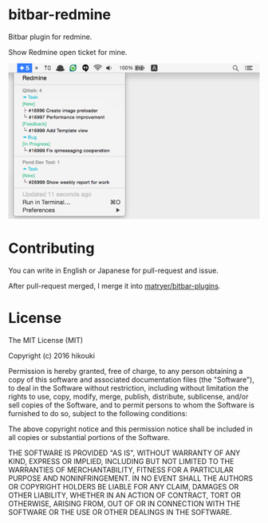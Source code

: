 # bitbar-redmine

Bitbar plugin for redmine.

Show Redmine open ticket for mine.

![preview](https://raw.githubusercontent.com/hikouki/bitbar-redmine/master/preview.png)

# Contributing

You can write in English or Japanese for pull-request and issue.

After pull-request merged, I merge it into [matryer/bitbar-plugins](https://github.com/matryer/bitbar-plugins).

# License

The MIT License (MIT)

Copyright (c) 2016 hikouki

Permission is hereby granted, free of charge, to any person obtaining a copy
of this software and associated documentation files (the "Software"), to deal
in the Software without restriction, including without limitation the rights
to use, copy, modify, merge, publish, distribute, sublicense, and/or sell
copies of the Software, and to permit persons to whom the Software is
furnished to do so, subject to the following conditions:

The above copyright notice and this permission notice shall be included in all
copies or substantial portions of the Software.

THE SOFTWARE IS PROVIDED "AS IS", WITHOUT WARRANTY OF ANY KIND, EXPRESS OR
IMPLIED, INCLUDING BUT NOT LIMITED TO THE WARRANTIES OF MERCHANTABILITY,
FITNESS FOR A PARTICULAR PURPOSE AND NONINFRINGEMENT. IN NO EVENT SHALL THE
AUTHORS OR COPYRIGHT HOLDERS BE LIABLE FOR ANY CLAIM, DAMAGES OR OTHER
LIABILITY, WHETHER IN AN ACTION OF CONTRACT, TORT OR OTHERWISE, ARISING FROM,
OUT OF OR IN CONNECTION WITH THE SOFTWARE OR THE USE OR OTHER DEALINGS IN THE
SOFTWARE.
